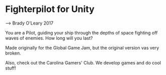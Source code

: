 Fighterpilot for Unity
======================

--> Brady O'Leary 2017

You are a Pilot, guiding your ship through the depths of space fighting off waves of enemies.
How long will you last?

Made originally for the Global Game Jam, but the original version vas very broken.

Also, check out the Carolina Gamers' Club. We develop games and do cool stuff!